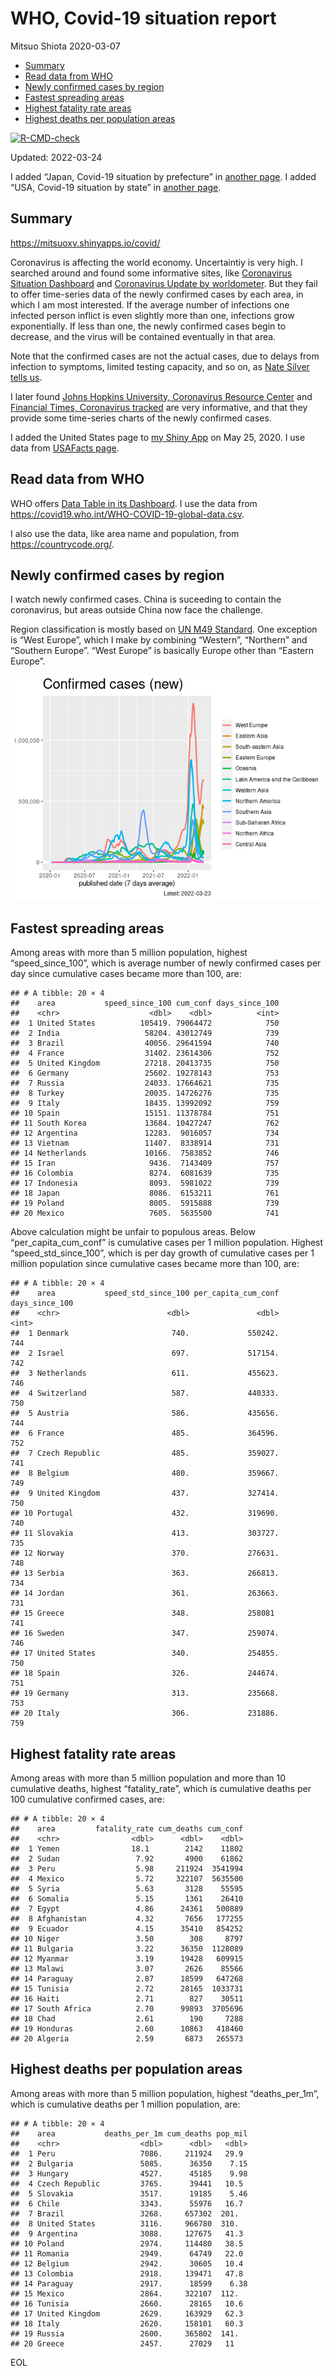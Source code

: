 WHO, Covid-19 situation report
================
Mitsuo Shiota
2020-03-07

-   [Summary](#summary)
-   [Read data from WHO](#read-data-from-who)
-   [Newly confirmed cases by region](#newly-confirmed-cases-by-region)
-   [Fastest spreading areas](#fastest-spreading-areas)
-   [Highest fatality rate areas](#highest-fatality-rate-areas)
-   [Highest deaths per population
    areas](#highest-deaths-per-population-areas)

<!-- badges: start -->

[![R-CMD-check](https://github.com/mitsuoxv/covid/workflows/R-CMD-check/badge.svg)](https://github.com/mitsuoxv/covid/actions)
<!-- badges: end -->

Updated: 2022-03-24

I added “Japan, Covid-19 situation by prefecture” in [another
page](Japan.md). I added “USA, Covid-19 situation by state” in [another
page](USA.md).

## Summary

<https://mitsuoxv.shinyapps.io/covid/>

Coronavirus is affecting the world economy. Uncertaintiy is very high. I
searched around and found some informative sites, like [Coronavirus
Situation
Dashboard](https://who.maps.arcgis.com/apps/opsdashboard/index.html#/c88e37cfc43b4ed3baf977d77e4a0667)
and [Coronavirus Update by
worldometer](https://www.worldometers.info/coronavirus/). But they fail
to offer time-series data of the newly confirmed cases by each area, in
which I am most interested. If the average number of infections one
infected person inflict is even slightly more than one, infections grow
exponentially. If less than one, the newly confirmed cases begin to
decrease, and the virus will be contained eventually in that area.

Note that the confirmed cases are not the actual cases, due to delays
from infection to symptoms, limited testing capacity, and so on, as
[Nate Silver tells
us](https://fivethirtyeight.com/features/coronavirus-case-counts-are-meaningless/).

I later found [Johns Hopkins University, Coronavirus Resource
Center](https://coronavirus.jhu.edu/) and [Financial Times, Coronavirus
tracked](https://www.ft.com/content/a26fbf7e-48f8-11ea-aeb3-955839e06441)
are very informative, and that they provide some time-series charts of
the newly confirmed cases.

I added the United States page to [my Shiny
App](https://mitsuoxv.shinyapps.io/covid/) on May 25, 2020. I use data
from [USAFacts
page](https://usafacts.org/visualizations/coronavirus-covid-19-spread-map/).

## Read data from WHO

WHO offers [Data Table in its Dashboard](https://covid19.who.int/table).
I use the data from
<https://covid19.who.int/WHO-COVID-19-global-data.csv>.

I also use the data, like area name and population, from
<https://countrycode.org/>.

## Newly confirmed cases by region

I watch newly confirmed cases. China is suceeding to contain the
coronavirus, but areas outside China now face the challenge.

Region classification is mostly based on [UN M49
Standard](https://unstats.un.org/unsd/methodology/m49/). One exception
is “West Europe”, which I make by combining “Western”, “Northern” and
“Southern Europe”. “West Europe” is basically Europe other than “Eastern
Europe”.

![](README_files/figure-gfm/chart-1.png)<!-- -->

## Fastest spreading areas

Among areas with more than 5 million population, highest
“speed_since_100”, which is average number of newly confirmed cases per
day since cumulative cases became more than 100, are:

    ## # A tibble: 20 × 4
    ##    area           speed_since_100 cum_conf days_since_100
    ##    <chr>                    <dbl>    <dbl>          <int>
    ##  1 United States          105419. 79064472            750
    ##  2 India                   58204. 43012749            739
    ##  3 Brazil                  40056. 29641594            740
    ##  4 France                  31402. 23614306            752
    ##  5 United Kingdom          27218. 20413735            750
    ##  6 Germany                 25602. 19278143            753
    ##  7 Russia                  24033. 17664621            735
    ##  8 Turkey                  20035. 14726276            735
    ##  9 Italy                   18435. 13992092            759
    ## 10 Spain                   15151. 11378784            751
    ## 11 South Korea             13684. 10427247            762
    ## 12 Argentina               12283.  9016057            734
    ## 13 Vietnam                 11407.  8338914            731
    ## 14 Netherlands             10166.  7583852            746
    ## 15 Iran                     9436.  7143409            757
    ## 16 Colombia                 8274.  6081639            735
    ## 17 Indonesia                8093.  5981022            739
    ## 18 Japan                    8086.  6153211            761
    ## 19 Poland                   8005.  5915888            739
    ## 20 Mexico                   7605.  5635500            741

Above calculation might be unfair to populous areas. Below
“per_capita_cum_conf” is cumulative cases per 1 million population.
Highest “speed_std_since_100”, which is per day growth of cumulative
cases per 1 million population since cumulative cases became more than
100, are:

    ## # A tibble: 20 × 4
    ##    area           speed_std_since_100 per_capita_cum_conf days_since_100
    ##    <chr>                        <dbl>               <dbl>          <int>
    ##  1 Denmark                       740.             550242.            744
    ##  2 Israel                        697.             517154.            742
    ##  3 Netherlands                   611.             455623.            746
    ##  4 Switzerland                   587.             440333.            750
    ##  5 Austria                       586.             435656.            744
    ##  6 France                        485.             364596.            752
    ##  7 Czech Republic                485.             359027.            741
    ##  8 Belgium                       480.             359667.            749
    ##  9 United Kingdom                437.             327414.            750
    ## 10 Portugal                      432.             319690.            740
    ## 11 Slovakia                      413.             303727.            735
    ## 12 Norway                        370.             276631.            748
    ## 13 Serbia                        363.             266813.            734
    ## 14 Jordan                        361.             263663.            731
    ## 15 Greece                        348.             258081             741
    ## 16 Sweden                        347.             259074.            746
    ## 17 United States                 340.             254855.            750
    ## 18 Spain                         326.             244674.            751
    ## 19 Germany                       313.             235668.            753
    ## 20 Italy                         306.             231886.            759

## Highest fatality rate areas

Among areas with more than 5 million population and more than 10
cumulative deaths, highest “fatality_rate”, which is cumulative deaths
per 100 cumulative confirmed cases, are:

    ## # A tibble: 20 × 4
    ##    area         fatality_rate cum_deaths cum_conf
    ##    <chr>                <dbl>      <dbl>    <dbl>
    ##  1 Yemen                18.1        2142    11802
    ##  2 Sudan                 7.92       4900    61862
    ##  3 Peru                  5.98     211924  3541994
    ##  4 Mexico                5.72     322107  5635500
    ##  5 Syria                 5.63       3128    55595
    ##  6 Somalia               5.15       1361    26410
    ##  7 Egypt                 4.86      24361   500889
    ##  8 Afghanistan           4.32       7656   177255
    ##  9 Ecuador               4.15      35410   854252
    ## 10 Niger                 3.50        308     8797
    ## 11 Bulgaria              3.22      36350  1128089
    ## 12 Myanmar               3.19      19428   609915
    ## 13 Malawi                3.07       2626    85566
    ## 14 Paraguay              2.87      18599   647268
    ## 15 Tunisia               2.72      28165  1033731
    ## 16 Haiti                 2.71        827    30511
    ## 17 South Africa          2.70      99893  3705696
    ## 18 Chad                  2.61        190     7288
    ## 19 Honduras              2.60      10863   418460
    ## 20 Algeria               2.59       6873   265573

## Highest deaths per population areas

Among areas with more than 5 million population, highest
“deaths_per_1m”, which is cumulative deaths per 1 million population,
are:

    ## # A tibble: 20 × 4
    ##    area           deaths_per_1m cum_deaths pop_mil
    ##    <chr>                  <dbl>      <dbl>   <dbl>
    ##  1 Peru                   7086.     211924   29.9 
    ##  2 Bulgaria               5085.      36350    7.15
    ##  3 Hungary                4527.      45185    9.98
    ##  4 Czech Republic         3765.      39441   10.5 
    ##  5 Slovakia               3517.      19185    5.46
    ##  6 Chile                  3343.      55976   16.7 
    ##  7 Brazil                 3268.     657302  201.  
    ##  8 United States          3116.     966780  310.  
    ##  9 Argentina              3088.     127675   41.3 
    ## 10 Poland                 2974.     114480   38.5 
    ## 11 Romania                2949.      64749   22.0 
    ## 12 Belgium                2942.      30605   10.4 
    ## 13 Colombia               2918.     139471   47.8 
    ## 14 Paraguay               2917.      18599    6.38
    ## 15 Mexico                 2864.     322107  112.  
    ## 16 Tunisia                2660.      28165   10.6 
    ## 17 United Kingdom         2629.     163929   62.3 
    ## 18 Italy                  2620.     158101   60.3 
    ## 19 Russia                 2600.     365802  141.  
    ## 20 Greece                 2457.      27029   11

EOL
